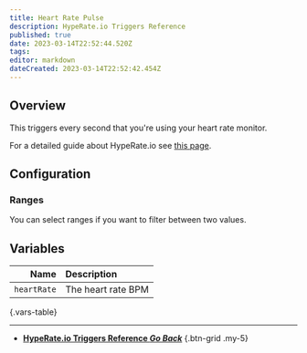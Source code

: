 ```yaml
---
title: Heart Rate Pulse
description: HypeRate.io Triggers Reference
published: true
date: 2023-03-14T22:52:44.520Z
tags: 
editor: markdown
dateCreated: 2023-03-14T22:52:42.454Z
---
```


## Overview
This triggers every second that you're using your heart rate monitor.

For a detailed guide about HypeRate.io see [this page](/Integrations/HypeRate-io).

## Configuration
### Ranges
You can select ranges if you want to filter between two values.

## Variables
Name | Description
----:|:------------
`heartRate` | The heart rate BPM
{.vars-table}

---

- [<i class="mdi mdi-chevron-left"></i>**HypeRate.io Triggers Reference *Go Back***](/Triggers/HypeRate-io)
{.btn-grid .my-5}